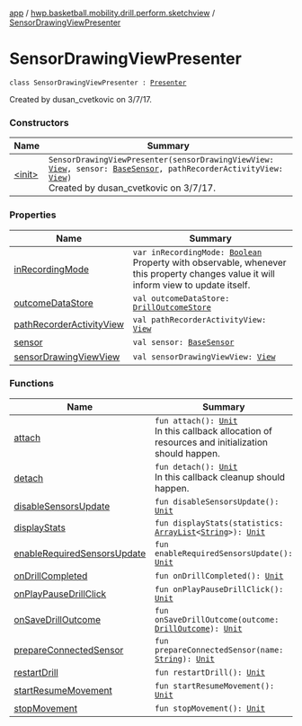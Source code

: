[app](../../index.md) / [hwp.basketball.mobility.drill.perform.sketchview](../index.md) / [SensorDrawingViewPresenter](.)

# SensorDrawingViewPresenter

`class SensorDrawingViewPresenter : `[`Presenter`](../-sensor-drawing-view-view-contract/-presenter/index.md)

Created by dusan_cvetkovic on 3/7/17.

### Constructors

| Name | Summary |
|---|---|
| [&lt;init&gt;](-init-.md) | `SensorDrawingViewPresenter(sensorDrawingViewView: `[`View`](../-sensor-drawing-view-view-contract/-view/index.md)`, sensor: `[`BaseSensor`](../../hwp.basketball.mobility.device.sensor/-base-sensor/index.md)`, pathRecorderActivityView: `[`View`](../../hwp.basketball.mobility.drill.perform/-path-recorder-activity-contract/-view/index.md)`)`<br>Created by dusan_cvetkovic on 3/7/17. |

### Properties

| Name | Summary |
|---|---|
| [inRecordingMode](in-recording-mode.md) | `var inRecordingMode: `[`Boolean`](https://kotlinlang.org/api/latest/jvm/stdlib/kotlin/-boolean/index.html)<br>Property with observable, whenever this property changes value it will inform view to update itself. |
| [outcomeDataStore](outcome-data-store.md) | `val outcomeDataStore: `[`DrillOutcomeStore`](../../hwp.basketball.mobility.entitiy.drills.outcomes/-drill-outcome-store/index.md) |
| [pathRecorderActivityView](path-recorder-activity-view.md) | `val pathRecorderActivityView: `[`View`](../../hwp.basketball.mobility.drill.perform/-path-recorder-activity-contract/-view/index.md) |
| [sensor](sensor.md) | `val sensor: `[`BaseSensor`](../../hwp.basketball.mobility.device.sensor/-base-sensor/index.md) |
| [sensorDrawingViewView](sensor-drawing-view-view.md) | `val sensorDrawingViewView: `[`View`](../-sensor-drawing-view-view-contract/-view/index.md) |

### Functions

| Name | Summary |
|---|---|
| [attach](attach.md) | `fun attach(): `[`Unit`](https://kotlinlang.org/api/latest/jvm/stdlib/kotlin/-unit/index.html)<br>In this callback allocation of resources and initialization should happen. |
| [detach](detach.md) | `fun detach(): `[`Unit`](https://kotlinlang.org/api/latest/jvm/stdlib/kotlin/-unit/index.html)<br>In this callback cleanup should happen. |
| [disableSensorsUpdate](disable-sensors-update.md) | `fun disableSensorsUpdate(): `[`Unit`](https://kotlinlang.org/api/latest/jvm/stdlib/kotlin/-unit/index.html) |
| [displayStats](display-stats.md) | `fun displayStats(statistics: `[`ArrayList`](https://kotlinlang.org/api/latest/jvm/stdlib/kotlin.collections/-array-list/index.html)`<`[`String`](https://kotlinlang.org/api/latest/jvm/stdlib/kotlin/-string/index.html)`>): `[`Unit`](https://kotlinlang.org/api/latest/jvm/stdlib/kotlin/-unit/index.html) |
| [enableRequiredSensorsUpdate](enable-required-sensors-update.md) | `fun enableRequiredSensorsUpdate(): `[`Unit`](https://kotlinlang.org/api/latest/jvm/stdlib/kotlin/-unit/index.html) |
| [onDrillCompleted](on-drill-completed.md) | `fun onDrillCompleted(): `[`Unit`](https://kotlinlang.org/api/latest/jvm/stdlib/kotlin/-unit/index.html) |
| [onPlayPauseDrillClick](on-play-pause-drill-click.md) | `fun onPlayPauseDrillClick(): `[`Unit`](https://kotlinlang.org/api/latest/jvm/stdlib/kotlin/-unit/index.html) |
| [onSaveDrillOutcome](on-save-drill-outcome.md) | `fun onSaveDrillOutcome(outcome: `[`DrillOutcome`](../../hwp.basketball.mobility.entitiy.drills.outcomes/-drill-outcome/index.md)`): `[`Unit`](https://kotlinlang.org/api/latest/jvm/stdlib/kotlin/-unit/index.html) |
| [prepareConnectedSensor](prepare-connected-sensor.md) | `fun prepareConnectedSensor(name: `[`String`](https://kotlinlang.org/api/latest/jvm/stdlib/kotlin/-string/index.html)`): `[`Unit`](https://kotlinlang.org/api/latest/jvm/stdlib/kotlin/-unit/index.html) |
| [restartDrill](restart-drill.md) | `fun restartDrill(): `[`Unit`](https://kotlinlang.org/api/latest/jvm/stdlib/kotlin/-unit/index.html) |
| [startResumeMovement](start-resume-movement.md) | `fun startResumeMovement(): `[`Unit`](https://kotlinlang.org/api/latest/jvm/stdlib/kotlin/-unit/index.html) |
| [stopMovement](stop-movement.md) | `fun stopMovement(): `[`Unit`](https://kotlinlang.org/api/latest/jvm/stdlib/kotlin/-unit/index.html) |
